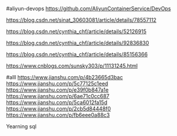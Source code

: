 

#aliyun-devops
https://github.com/AliyunContainerService/DevOps


https://blog.csdn.net/sinat_30603081/article/details/78557112


https://blog.csdn.net/cynthia_chf/article/details/52126915

https://blog.csdn.net/cynthia_chf/article/details/92836830


https://blog.csdn.net/cynthia_chf/article/details/85156366



https://www.cnblogs.com/sunsky303/p/11131245.html

#alll
https://www.jianshu.com/p/4b23665d3bac
https://www.jianshu.com/p/5c77125c1eed
https://www.jianshu.com/p/e39f0b847a1e
https://www.jianshu.com/p/6ae71c0cc687
https://www.jianshu.com/p/5ca6012fa15d
https://www.jianshu.com/p/2cb5d84448f0
https://www.jianshu.com/p/fb6eee0a88c3



Yearning sql